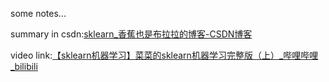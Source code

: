 some notes...

summary in csdn:[sklearn_香蕉也是布拉拉的博客-CSDN博客](https://blog.csdn.net/m0_62716099/category_12756413.html?spm=1001.2014.3001.5482)

video link:[【sklearn机器学习】菜菜的sklearn机器学习完整版（上）_哔哩哔哩_bilibili](https://www.bilibili.com/video/BV1Ch411x7xB/?spm_id_from=333.999.0.0&vd_source=f2ac765e6c0850896bd99a231eacf892)